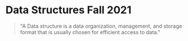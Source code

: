 # Data Structures Fall 2021

> "A Data structure is a data organization, management, and storage format that is usually chosen for efficient access to data."

